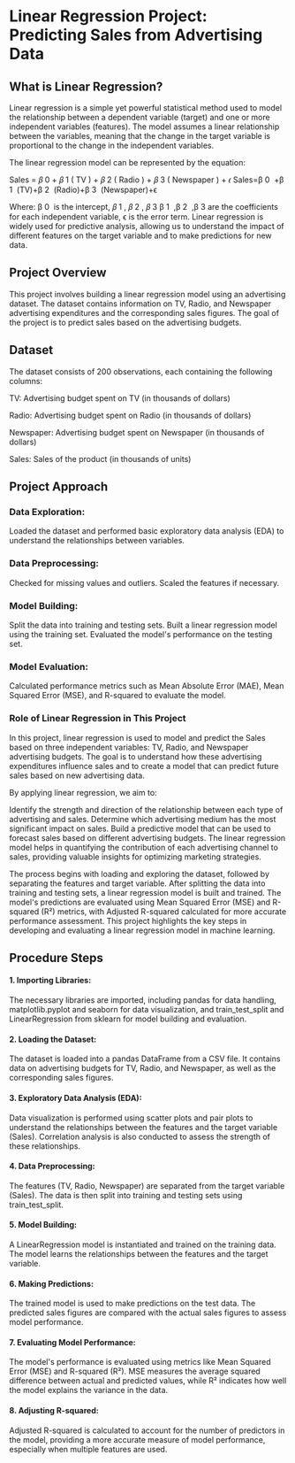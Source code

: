 # Linear Regression Project: Predicting Sales from Advertising Data

## What is Linear Regression?
Linear regression is a simple yet powerful statistical method used to model the relationship between a dependent variable (target) and one or more independent variables (features). The model assumes a linear relationship between the variables, meaning that the change in the target variable is proportional to the change in the independent variables.

The linear regression model can be represented by the equation:

Sales =
𝛽
0
+
𝛽
1
(
TV
)
+
𝛽
2
(
Radio
)
+
𝛽
3
(
Newspaper
)
+
𝜖
Sales=β 
0
​
 +β 
1
​
 (TV)+β 
2
​
 (Radio)+β 
3
​
 (Newspaper)+ϵ

Where:
β 
0
​
  is the intercept,
𝛽
1
,
𝛽
2
,
𝛽
3
β 
1
​
 ,β 
2
​
 ,β 
3
are the coefficients for each independent variable, ϵ is the error term.
Linear regression is widely used for predictive analysis, allowing us to understand the impact of different features on the target variable and to make predictions for new data.

## Project Overview
This project involves building a linear regression model using an advertising dataset. The dataset contains information on TV, Radio, and Newspaper advertising expenditures and the corresponding sales figures. The goal of the project is to predict sales based on the advertising budgets.

## Dataset
The dataset consists of 200 observations, each containing the following columns:

TV: Advertising budget spent on TV (in thousands of dollars)

Radio: Advertising budget spent on Radio (in thousands of dollars)

Newspaper: Advertising budget spent on Newspaper (in thousands of dollars)

Sales: Sales of the product (in thousands of units)
## Project Approach
### Data Exploration:

Loaded the dataset and performed basic exploratory data analysis (EDA) to understand the relationships between variables.
### Data Preprocessing:

Checked for missing values and outliers.
Scaled the features if necessary.
### Model Building:

Split the data into training and testing sets.
Built a linear regression model using the training set.
Evaluated the model's performance on the testing set.
### Model Evaluation:

Calculated performance metrics such as Mean Absolute Error (MAE), Mean Squared Error (MSE), and R-squared to evaluate the model.

### Role of Linear Regression in This Project
In this project, linear regression is used to model and predict the Sales based on three independent variables: TV, Radio, and Newspaper advertising budgets. The goal is to understand how these advertising expenditures influence sales and to create a model that can predict future sales based on new advertising data.

By applying linear regression, we aim to:

Identify the strength and direction of the relationship between each type of advertising and sales.
Determine which advertising medium has the most significant impact on sales.
Build a predictive model that can be used to forecast sales based on different advertising budgets.
The linear regression model helps in quantifying the contribution of each advertising channel to sales, providing valuable insights for optimizing marketing strategies.

The process begins with loading and exploring the dataset, followed by separating the features and target variable. After splitting the data into training and testing sets, a linear regression model is built and trained. The model's predictions are evaluated using Mean Squared Error (MSE) and R-squared (R²) metrics, with Adjusted R-squared calculated for more accurate performance assessment. This project highlights the key steps in developing and evaluating a linear regression model in machine learning.

## Procedure Steps

#### 1. Importing Libraries:
The necessary libraries are imported, including pandas for data handling, matplotlib.pyplot and seaborn for data visualization, and train_test_split and LinearRegression from sklearn for model building and evaluation.

#### 2. Loading the Dataset:

The dataset is loaded into a pandas DataFrame from a CSV file. It contains data on advertising budgets for TV, Radio, and Newspaper, as well as the corresponding sales figures.

#### 3. Exploratory Data Analysis (EDA):

Data visualization is performed using scatter plots and pair plots to understand the relationships between the features and the target variable (Sales). Correlation analysis is also conducted to assess the strength of these relationships.

#### 4. Data Preprocessing:

The features (TV, Radio, Newspaper) are separated from the target variable (Sales). The data is then split into training and testing sets using train_test_split.

#### 5. Model Building:

A LinearRegression model is instantiated and trained on the training data. The model learns the relationships between the features and the target variable.

#### 6. Making Predictions:

The trained model is used to make predictions on the test data. The predicted sales figures are compared with the actual sales figures to assess model performance.

#### 7. Evaluating Model Performance:

The model's performance is evaluated using metrics like Mean Squared Error (MSE) and R-squared (R²). MSE measures the average squared difference between actual and predicted values, while R² indicates how well the model explains the variance in the data.

#### 8. Adjusting R-squared:

Adjusted R-squared is calculated to account for the number of predictors in the model, providing a more accurate measure of model performance, especially when multiple features are used.




